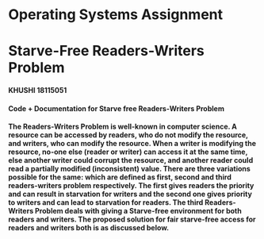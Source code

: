 # Operating Systems Assignment
# Starve-Free Readers-Writers Problem
#### KHUSHI 18115051
#### Code + Documentation for Starve free Readers-Writers Problem

#### The Readers-Writers Problem is well-known in computer science. A resource can be accessed by readers, who do not modify the resource, and writers, who can modify the resource. When a writer is modifying the resource, no-one else (reader or writer) can access it at the same time, else another writer could corrupt the resource, and another reader could read a partially modified (inconsistent) value. There are three variations possible for the same: which are defined as first, second and third readers-writers problem respectively. The first gives readers the priority and can result in starvation for writers and the second one gives priority to writers and can lead to starvation for readers. The third Readers-Writers Problem deals with giving a Starve-free environment for both readers and writers. The proposed solution for fair starve-free access for readers and writers both is as discussed below.

#### 
